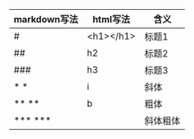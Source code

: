 |markdown写法|html写法|含义|
|--|--|--|
|#|\<h1>\</h1>|标题1|
|##|h2|标题2|
|###|h3|标题3|
|* * |i|斜体|
|** ** |b|粗体|
|*** *** | |斜体粗体|
